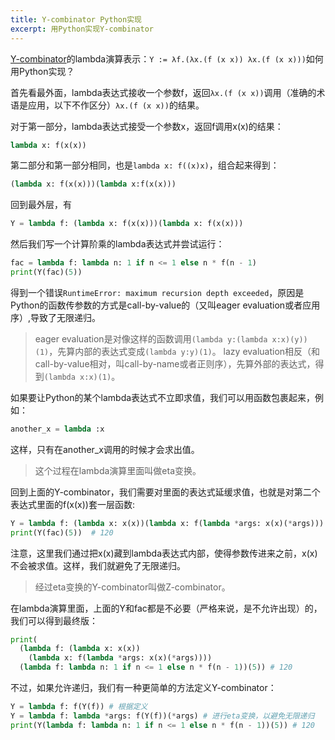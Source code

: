 ```yaml
---
title: Y-combinator Python实现
excerpt: 用Python实现Y-combinator
---
```


[Y-combinator](https://en.wikipedia.org/wiki/Fixed-point_combinator#Fixed_point_combinators_in_lambda_calculus)的lambda演算表示：`Y := λf.(λx.(f (x x)) λx.(f (x x)))`如何用Python实现？

首先看最外面，lambda表达式接收一个参数f，返回`λx.(f (x x))`调用（准确的术语是应用，以下不作区分）`λx.(f (x x))`的结果。

对于第一部分，lambda表达式接受一个参数x，返回f调用x(x)的结果：

```python
lambda x: f(x(x))
```

第二部分和第一部分相同，也是`lambda x: f((x)x)`，组合起来得到：

```python
(lambda x: f(x(x)))(lambda x:f(x(x)))
```

回到最外层，有

```python
Y = lambda f: (lambda x: f(x(x)))(lambda x: f(x(x)))
```

然后我们写一个计算阶乘的lambda表达式并尝试运行：

```python
fac = lambda f: lambda n: 1 if n <= 1 else n * f(n - 1)
print(Y(fac)(5))
```

得到一个错误`RuntimeError: maximum recursion depth exceeded`，原因是Python的函数传参数的方式是call-by-value的（又叫eager evaluation或者应用序）,导致了无限递归。

> eager evaluation是对像这样的函数调用`(lambda y:(lambda x:x)(y))(1)`，先算内部的表达式变成`(lambda y:y)(1)`。 lazy evaluation相反（和call-by-value相对，叫call-by-name或者正则序），先算外部的表达式，得到`(lambda x:x)(1)`。

如果要让Python的某个lambda表达式不立即求值，我们可以用函数包裹起来，例如：

```python
another_x = lambda :x
```

这样，只有在another_x调用的时候才会求出值。

> 这个过程在lambda演算里面叫做eta变换。

回到上面的Y-combinator，我们需要对里面的表达式延缓求值，也就是对第二个表达式里面的f(x(x))套一层函数:

```python
Y = lambda f: (lambda x: x(x))(lambda x: f(lambda *args: x(x)(*args)))
print(Y(fac)(5))  # 120
```

注意，这里我们通过把x(x)藏到lambda表达式内部，使得参数传进来之前，x(x)不会被求值。这样，我们就避免了无限递归。

> 经过eta变换的Y-combinator叫做Z-combinator。

在lambda演算里面，上面的Y和fac都是不必要（严格来说，是不允许出现）的，我们可以得到最终版：

```python
print(
  (lambda f: (lambda x: x(x))
    (lambda x: f(lambda *args: x(x)(*args))))
  (lambda f: lambda n: 1 if n <= 1 else n * f(n - 1))(5)) # 120
```

不过，如果允许递归，我们有一种更简单的方法定义Y-combinator：

```python
Y = lambda f: f(Y(f)) # 根据定义
Y = lambda f: lambda *args: f(Y(f))(*args) # 进行eta变换，以避免无限递归
print(Y(lambda f: lambda n: 1 if n <= 1 else n * f(n - 1))(5)) # 120
```
